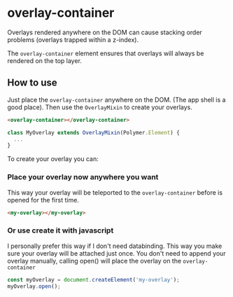 # overlay-container

Overlays rendered anywhere on the DOM can cause stacking order problems (overlays trapped within a z-index).

The `overlay-container` element ensures that overlays will always be rendered on the top layer.

## How to use

Just place the `overlay-container` anywhere on the DOM. (The app shell is a good place). Then use the `OverlayMixin` to create your overlays.
```html
<overlay-container></overlay-container>
```

```js
class MyOverlay extends OverlayMixin(Polymer.Element) {
  ...
}
```

To create your overlay you can:

### Place your overlay now anywhere you want

This way your overlay will be teleported to the `overlay-container` before is opened for the first time.

```html
<my-overlay></my-overlay>
```

### Or use create it with javascript

I personally prefer this way if I don't need databinding. This way you make sure your overlay will be attached just once. You don't need to append your overlay manually, calling open() will place the overlay on the `overlay-container`

```js
const myOverlay = document.createElement('my-overlay');
myOverlay.open();
```

